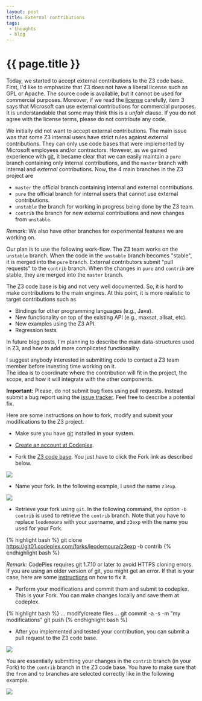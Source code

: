 ```yaml
---
layout: post
title: External contributions
tags: 
 - thoughts
 - blog
---
```


{{ page.title }}
================

Today, we started to accept external contributions to the Z3 code base. 
First, I'd like to emphasize that Z3 does not have a liberal license such as GPL or Apache.
The source code is available, but it cannot be used for commercial purposes.
Moreover, if we read the [license](http://z3.codeplex.com/license) carefully, item 3 
says that Microsoft can use external contributions for commercial purposes.
It is understandable that some may think this is a *unfair* clause. 
If you do not agree with the license terms, please do not contribute any code. 

We initially did not want to accept external contributions. The main issue was that some Z3 internal users have strict
rules against external contributions. They can only use code bases that were implemented by Microsoft employees and/or contractors. 
However, as we gained experience with [git](http://git-scm.com/), it became clear that we can easily maintain a `pure` branch
containing only internal contributions, and the `master` branch with internal and _external_ contributions. 
Now, the 4 main branches in the Z3 project are

* `master` the official branch containing internal and external contributions.
* `pure`   the official branch for internal users that cannot use external contributions.
* `unstable` the branch for working in progress being done by the Z3 team. 
* `contrib`  the branch for new external contributions and new changes from `unstable`. 

_Remark_: We also have other branches for experimental features we are working on. 

Our plan is to use the following work-flow. The Z3 team works on the `unstable` branch. When the code in the `unstable` branch becomes "stable", 
it is merged into the `pure` branch. External contributors submit "pull requests" to the `contrib` branch. When the changes in `pure` and `contrib` are stable, they are merged into the `master` branch.

The Z3 code base is big and not very well documented. So, it is hard to make contributions to the main engines.
At this point, it is more realistic to target contributions such as

* Bindings for other programming languages (e.g., Java).
* New functionality on top of the existing API (e.g., maxsat, allsat, etc). 
* New examples using the Z3 API.
* Regression tests

In future blog posts, I'm planning to describe the main data-structures used in Z3, and how to add more complicated functionality.

I suggest anybody interested in submitting code to contact a Z3 team member before investing time working on it.  
The idea is to coordinate where the contribution will fit in the project, the scope, and how it will integrate with the other components.

**Important:** Please, do not submit bug fixes using pull requests. Instead submit a bug report using the [issue tracker](http://z3.codeplex.com/WorkItem/Create). Feel free to describe a potential fix. 

Here are some instructions on how to fork, modify and submit your modifications to the Z3 project.

* Make sure you have [git](http://git-scm.com/) installed in your system.

* [Create an account at Codeplex](https://www.codeplex.com/site/login?RedirectUrl=http%3a%2f%2fwww.codeplex.com%2f). 

* Fork the [Z3 code base](http://z3.codeplex.com/SourceControl/list/changesets?branch=contrib). You just have to click the Fork link as described below.

<img src="{{site.baseurl}}/images/fork1.png"/>

* Name your fork. In the following example, I used the name `z3exp`.

<img src="{{site.baseurl}}/images/fork2.png"/>

* Retrieve your fork using `git`. In the following command, the option `-b contrib` is used to retrieve the `contrib` branch. Note that you have to replace `leodemoura` with your username, and `z3exp` with the name you used for your Fork. 

{% highlight bash %}
git clone https://git01.codeplex.com/forks/leodemoura/z3exp -b contrib
{% endhighlight bash %}


_Remark:_ CodePlex requires git 1.7.10 or later to avoid HTTPS cloning errors. 
If you are using an older version of git, you might get an error.
If that is your case, here are some [instructions](http://z3.codeplex.com/wikipage?title=Git%20HTTPS%20cloning%20errors) on how to fix it.

* Perform your modifications and commit them and submit to codeplex. This is your Fork. You can make changes locally and save them at codeplex.

{% highlight bash %}
... modify/create files ...
git commit -a -s -m "my modifications"
git push
{% endhighlight bash %}

* After you implemented and tested your contribution, you can submit a pull request to the Z3 code base.

<img src="{{site.baseurl}}/images/fork3.png"/>

You are essentially submitting your changes in the `contrib` branch (in your Fork) to the `contrib` branch in the Z3 code base.
You have to make sure that the `from` and `to` branches are selected correctly like in the following example. 

<img src="{{site.baseurl}}/images/fork4.png"/>


